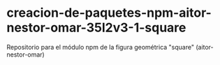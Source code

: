 # creacion-de-paquetes-npm-aitor-nestor-omar-35l2v3-1-square
Repositorio para el módulo npm de la figura geométrica "square" (aitor-nestor-omar)
